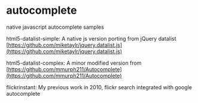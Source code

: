 autocomplete
============

native javascript autocomplete samples

html5-datalist-simple: A native js version porting from jQuery datalist [https://github.com/miketaylr/jquery.datalist.js](https://github.com/miketaylr/jquery.datalist.js)

html5-datalist-complex: A minor modified version from [https://github.com/mmurph211/Autocomplete](https://github.com/mmurph211/Autocomplete)

flickrinstant: My previous work in 2010, flickr search integrated with google autocomplete  
